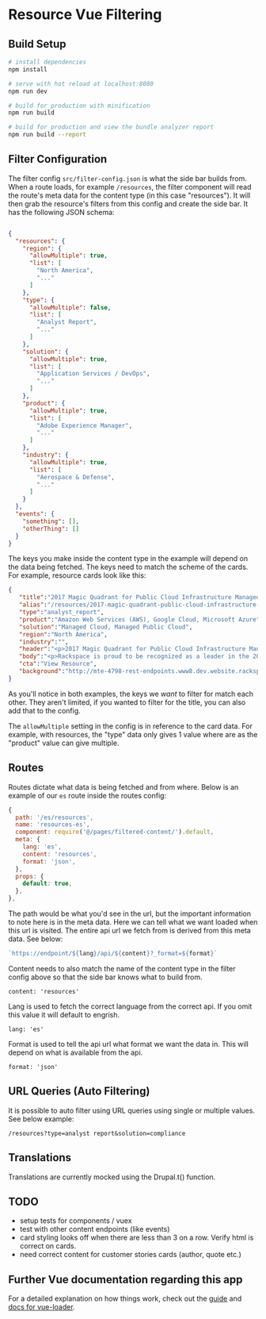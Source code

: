 # Resource Vue Filtering

## Build Setup

```bash
# install dependencies
npm install

# serve with hot reload at localhost:8080
npm run dev
```

```bash
# build for production with minification
npm run build

# build for production and view the bundle analyzer report
npm run build --report
```

## Filter Configuration
The filter config `src/filter-config.json` is what the side bar builds from. When a route loads, for example `/resources`, the filter component will read the route's meta data for the content type (in this case "resources"). It will then grab the resource's filters from this config and create the side bar. It has the following JSON schema:

```json

{
  "resources": {
    "region": {
      "allowMultiple": true,
      "list": [
        "North America",
        "..."
      ]
    },
    "type": {
      "allowMultiple": false,
      "list": [
        "Analyst Report",
        "..."        
      ]
    },
    "solution": {
      "allowMultiple": true,
      "list": [
        "Application Services / DevOps",
        "..."
      ]
    },
    "product": {
      "allowMultiple": true,
      "list": [
        "Adobe Experience Manager",
        "..."
      ]
    },
    "industry": {
      "allowMultiple": true,
      "list": [
        "Aerospace & Defense",
        "..."        
      ]
    }
  },
  "events": {
    "something": [],
    "otherThing": []
  }
}
```

The keys you make inside the content type in the example will depend on the data being fetched. The keys need to match the scheme of the cards. For example, resource cards look like this:

```json
{  
   "title":"2017 Magic Quadrant for Public Cloud Infrastructure Managed Service Providers, Worldwide",
   "alias":"/resources/2017-magic-quadrant-public-cloud-infrastructure-managed-service-providers-worldwide",
   "type":"analyst_report",
   "product":"Amazon Web Services (AWS), Google Cloud, Microsoft Azure",
   "solution":"Managed Cloud, Managed Public Cloud",
   "region":"North America",
   "industry":"",
   "header":"<p>2017 Magic Quadrant for Public Cloud Infrastructure Managed Service Providers, Worldwide</p>\n",
   "body":"<p>Rackspace is proud to be recognized as a leader in the 2017 Magic Quadrant for Public Cloud Infrastructure Managed Service Providers, Worldwide</p>\n",
   "cta":"View Resource",
   "background":"http://mte-4798-rest-endpoints.www8.dev.website.rackspace.com/sites/default/files/digital-clouds.jpg"
}
```

As you'll notice in both examples, the keys we _want_ to filter for match each other. They aren't limited, if you wanted to filter for the title, you can also add that to the config.

The ```allowMultiple``` setting in the config is in reference to the card data. For example, with resources, the "type" data only gives 1 value where are as the "product" value can give multiple.


## Routes
Routes dictate what data is being fetched and from where. Below is an example of our `es` route inside the routes config:

```javascript
{
  path: '/es/resources',
  name: 'resources-es',
  component: require('@/pages/filtered-content/').default,
  meta: {
    lang: 'es',
    content: 'resources',
    format: 'json',
  },
  props: {
    default: true,
  },
},

```

The path would be what you'd see in the url, but the important information to note here is in the meta data. Here we can tell what we want loaded when this url is visited. The entire api url we fetch from is derived from this meta data. See below:
```javascript
`https://endpoint/${lang}/api/${content}?_format=${format}`
```

Content needs to also match the name of the content type in the filter config above so that the side bar knows what to build from.
```
content: 'resources'
```

Lang is used to fetch the correct language from the correct api. If you omit this value it will default to engrish.
```
lang: 'es'
```

Format is used to tell the api url what format we want the data in. This will depend on what is available from the api.
```
format: 'json'
```

## URL Queries (Auto Filtering)
It is possible to auto filter using URL queries using single or multiple values. See below example:
```
/resources?type=analyst report&solution=compliance
```

## Translations
Translations are currently mocked using the Drupal.t() function.

## TODO
- setup tests for components / vuex
- test with other content endpoints (like events)
- card styling looks off when there are less than 3 on a row. Verify html is correct on cards.
- need correct content for customer stories cards (author, quote etc.)


## Further Vue documentation regarding this app
For a detailed explanation on how things work, check out the [guide](http://vuejs-templates.github.io/webpack/) and [docs for vue-loader](http://vuejs.github.io/vue-loader).
